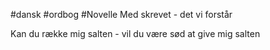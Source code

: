 #dansk #ordbog #Novelle
Med skrevet - det vi forstår

Kan du række mig salten - vil du være sød at give mig salten